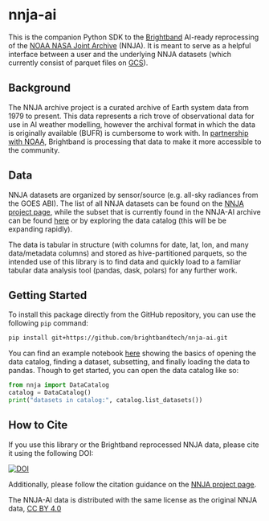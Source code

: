 # nnja-ai
This is the companion Python SDK to the [Brightband](https://www.brightband.com/) AI-ready reprocessing of the [NOAA NASA Joint Archive](https://psl.noaa.gov/data/nnja_obs/) (NNJA).
It is meant to serve as a helpful interface between a user and the underlying NNJA datasets (which currently consist of parquet files on [GCS](https://console.cloud.google.com/storage/browser/nnja-ai)).

## Background
The NNJA archive project is a curated archive of Earth system data from 1979 to present.
This data represents a rich trove of observational data for use in AI weather modelling, however the archival format in which the data is originally available (BUFR) is cumbersome to work with.
In [partnership with NOAA](https://techpartnerships.noaa.gov/tpo_partnership/making-observation-data-ai-ready/), Brightband is processing that data to make it more accessible to the community.

## Data
NNJA datasets are organized by sensor/source (e.g. all-sky radiances from the GOES ABI).
The list of all NNJA datasets can be found on the [NNJA project page](https://psl.noaa.gov/data/nnja_obs/#data-sources), while the subset that is currently found in the NNJA-AI archive can be found [here](docs/datasets.md) or by exploring the data catalog (this will be be expanding rapidly).

The data is tabular in structure (with columns for date, lat, lon, and many data/metadata columns) and stored as hive-partitioned parquets, so the intended use of this library is to find data and quickly load to a familiar tabular data analysis tool (pandas, dask, polars) for any further work.


## Getting Started

To install this package directly from the GitHub repository, you can use the following `pip` command:

```sh
pip install git+https://github.com/brightbandtech/nnja-ai.git
```
You can find an example notebook [here](example_notebooks/basic_dataset_example.ipynb) showing the basics of opening the data catalog, finding a dataset, subsetting, and finally loading the data to pandas.
Though to get started, you can open the data catalog like so:

```python
from nnja import DataCatalog
catalog = DataCatalog()
print("datasets in catalog:", catalog.list_datasets())
```

## How to Cite
If you use this library or the Brightband reprocessed NNJA data, please cite it using the following DOI:

[![DOI](https://zenodo.org/badge/DOI/10.5281/zenodo.1234567.svg)](insertlinkhere)

Additionally, please follow the citation guidance on the [NNJA project page](https://psl.noaa.gov/data/nnja_obs/#cite
).

The NNJA-AI data is distributed with the same license as the original NNJA data, [CC BY 4.0](https://creativecommons.org/licenses/by/4.0/deed.en)
